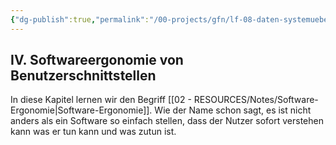```yaml
---
{"dg-publish":true,"permalink":"/00-projects/gfn/lf-08-daten-systemuebergreifend-bereitstellen/","tags":["LF08","GFN"],"noteIcon":"","updated":"2024-06-17T11:07:51.888+02:00"}
---
```


## IV. Softwareergonomie von Benutzerschnittstellen

In diese Kapitel lernen wir den Begriff [[02 - RESOURCES/Notes/Software-Ergonomie\|Software-Ergonomie]]. Wie der Name schon sagt, es ist nicht anders als ein Software so einfach stellen, dass der Nutzer sofort verstehen kann was er tun kann und was zutun ist.

